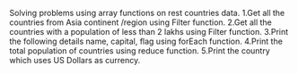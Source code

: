 Solving problems using array functions on rest countries data.
1.Get all the countries from Asia continent /region using Filter function.
2.Get all the countries with a population of less than 2 lakhs using Filter function.
3.Print the following details name, capital, flag using forEach function.
4.Print the total population of countries using reduce function.
5.Print the country which uses US Dollars as currency.
